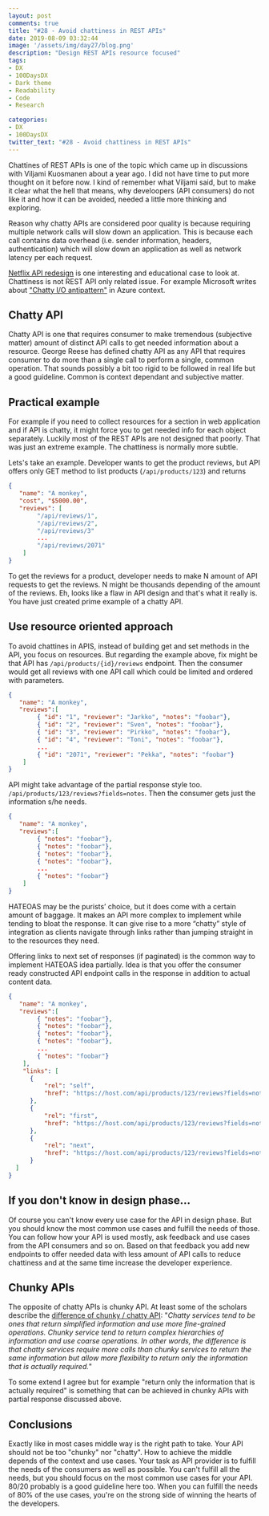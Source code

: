 ```yaml
---
layout: post
comments: true
title: "#28 - Avoid chattiness in REST APIs"
date: 2019-08-09 03:32:44
image: '/assets/img/day27/blog.png'
description: "Design REST APIs resource focused"
tags:
- DX 
- 100DaysDX
- Dark theme
- Readability
- Code
- Research

categories:
- DX
- 100DaysDX
twitter_text: "#28 - Avoid chattiness in REST APIs"
---
```


Chattines of REST APIs is one of the topic which came up in discussions with Viljami Kuosmanen about a year ago. I did not have time to put more thought on it before now. I kind of remember what Viljami said, but to make it clear what the hell that means, why develoopers (API consumers) do not like it and how it can be avoided, needed a little more thinking and exploring. 

Reason why chatty APIs are considered poor quality is because requiring multiple network calls will slow down an application. This is because each call contains data overhead (i.e. sender information, headers, authentication) which will slow down an application as well as network latency per each request.

[Netflix API redesign](https://medium.com/netflix-techblog/optimizing-the-netflix-api-5c9ac715cf19) is one interesting and educational case to look at. Chattiness is not REST API only related issue. For example Microsoft writes about ["Chatty I/O antipattern"](https://docs.microsoft.com/en-us/azure/architecture/antipatterns/chatty-io/) in Azure context.  

## Chatty API

Chatty API is one that requires consumer to make tremendous (subjective matter) amount of distinct API calls to get needed information about a resource. George Reese has defined chatty API as any API that requires consumer to do more than a single call to perform a single, common operation. That sounds possibly a bit too rigid to be followed in real life but a good guideline. Common is context dependant and subjective matter.

## Practical example

For example if you need to collect resources for a section in web application and if API is chatty, it might force you to get needed info for each object separately. Luckily most of the REST APIs are not designed that poorly. That was just an extreme example. The chattiness is normally more subtle. 

Lets's take an example. Developer wants to get the product reviews, but API offers only GET method to list products (`/api/products/123`) and returns

```json
{
   "name": "A monkey",
   "cost", "$5000.00",
   "reviews": [
        "/api/reviews/1",
        "/api/reviews/2",
        "/api/reviews/3"
        ...
        "/api/reviews/2071"
    ]
}

```
To get the reviews for a product, developer needs to make N amount of API requests to get the reviews. N might be thousands depending of the amount of the reviews. Eh, looks like a flaw in API design and that's what it really is. You have just created prime example of a chatty API. 

## Use resource oriented approach

To avoid chattines in APIS, instead of building get and set methods in the API, you focus on resources. But regarding the example above, fix might be that API has `/api/products/{id}/reviews` endpoint. Then the consumer would get all reviews with one API call which could be limited and ordered with parameters. 

```json
{
   "name": "A monkey",
   "reviews":[
        { "id": "1", "reviewer": "Jarkko", "notes": "foobar"},
        { "id": "2", "reviewer": "Sven", "notes": "foobar"},
        { "id": "3", "reviewer": "Pirkko", "notes": "foobar"},
        { "id": "4", "reviewer": "Toni", "notes": "foobar"},
        ...
        { "id": "2071", "reviewer": "Pekka", "notes": "foobar"} 
    ]
}
```
API might take advantage of the partial response style too. ```/api/products/123/reviews?fields=notes```. Then the consumer gets just the information s/he needs. 

```json
{
   "name": "A monkey",
   "reviews":[
        { "notes": "foobar"},
        { "notes": "foobar"},
        { "notes": "foobar"},
        { "notes": "foobar"},
        ...
        { "notes": "foobar"} 
    ]
}
```

HATEOAS may be the purists’ choice, but it does come with a certain amount of baggage. It makes an API more complex to implement while tending to bloat the response. It can give rise to a more “chatty” style of integration as clients navigate through links rather than jumping straight in to the resources they need. 

Offering links to next set of responses (if paginated) is the common way to implement HATEOAS idea partially. Idea is that you offer the consumer ready constructed API endpoint calls in the response in addition to actual content data. 

```json
{
   "name": "A monkey",
   "reviews":[
        { "notes": "foobar"},
        { "notes": "foobar"},
        { "notes": "foobar"},
        { "notes": "foobar"},
        ...
        { "notes": "foobar"} 
    ],
    "links": [
      {
          "rel": "self",
          "href": "https://host.com/api/products/123/reviews?fields=notes&limit=30",
      },
      {
          "rel": "first",
          "href": "https://host.com/api/products/123/reviews?fields=notes&limit=30?from=0",
      },
      {
          "rel": "next",
          "href": "https://host.com/api/products/123/reviews?fields=notes&limit=30&from=30",
      }
  ]
}
```


## If you don't know in design phase...

Of course you can't know every use case for the API in design phase. But you should know the most common use cases and fulfill the needs of those. You can follow how your API is used mostly, ask feedback and use cases from the API consumers and so on. Based on that feedback you add new endpoints to offer needed data with less amount of API calls to reduce chattiness and at the same time increase the developer experience.   


## Chunky APIs

The opposite of chatty APIs is chunky API. At least some of the scholars describe the [difference of chunky / chatty API](https://blogs.uw.edu/ontheroa/2010/02/12/a-look-at-chatty-vs-chunky-restful-web-services/): "_Chatty services tend to be ones that return simplified information and use more fine-grained operations. Chunky service tend to return complex hierarchies of information and use coarse operations. In other words, the difference is that chatty services require more calls than chunky services to return the same information but allow more flexibility to return only the information that is actually required._"

To some extend I agree but for example "return only the information that is actually required" is something that can be achieved in chunky APIs with partial response discussed above. 

## Conclusions

Exactly like in most cases middle way is the right path to take. Your API should not be too "chunky" nor "chatty". How to achieve the middle depends of the context and use cases. Your task as API provider is to fulfill the needs of the consumers as well as possible. You can't fulfill all the needs, but you should focus on the most common use cases for your API. 80/20 probably is a good guideline here too. When you can fulfill the needs of 80% of the use cases, you're on the strong side of winning the hearts of the developers.  